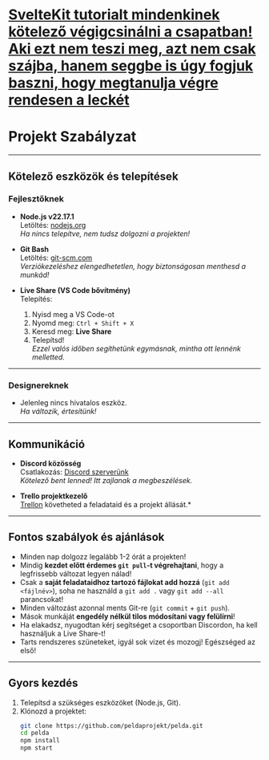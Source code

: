 # **[**SvelteKit tutorialt mindenkinek kötelező végigcsinálni a csapatban! Aki ezt nem teszi meg, azt nem csak szájba, hanem seggbe is úgy fogjuk baszni, hogy megtanulja végre rendesen a leckét**](https://svelte.dev/tutorial)**


# Projekt Szabályzat
---

## Kötelező eszközök és telepítések

### Fejlesztőknek

- **Node.js v22.17.1**  
  Letöltés: [nodejs.org](https://nodejs.org/en/download)  
  *Ha nincs telepítve, nem tudsz dolgozni a projekten!*

- **Git Bash**  
  Letöltés: [git-scm.com](https://git-scm.com/downloads)  
  *Verziókezeléshez elengedhetetlen, hogy biztonságosan menthesd a munkád!*

- **Live Share (VS Code bővítmény)**  
  Telepítés:  
  1. Nyisd meg a VS Code-ot  
  2. Nyomd meg: `Ctrl + Shift + X`  
  3. Keresd meg: **Live Share**  
  4. Telepítsd!  
  *Ezzel valós időben segíthetünk egymásnak, mintha ott lennénk melletted.*

---

### Designereknek

- Jelenleg nincs hivatalos eszköz.  
  *Ha változik, értesítünk!*

---

## Kommunikáció

- **Discord közösség**  
  Csatlakozás: [Discord szerverünk](https://discord.gg/FtrCtQE9dZ)  
  *Kötelező bent lenned! Itt zajlanak a megbeszélések.*

- **Trello projektkezelő**  
  [Trellon](https://trello.com/invite/b/688187406df80713b9550cd1/ATTI9debb6f1dc82799784d2368d73ba684bD39DEEA0/weanimelist) követheted a feladataid és a projekt állását.*

---

## Fontos szabályok és ajánlások

- Minden nap dolgozz legalább 1-2 órát a projekten!  
- Mindig **kezdet előtt érdemes `git pull`-t végrehajtani**, hogy a legfrissebb változat legyen nálad!  
- Csak a **saját feladataidhoz tartozó fájlokat add hozzá** (`git add <fájlnév>`), soha ne használd a `git add .` vagy `git add --all` parancsokat!  
- Minden változást azonnal ments Git-re (`git commit` + `git push`).  
- Mások munkáját **engedély nélkül tilos módosítani vagy felülírni**!  
- Ha elakadsz, nyugodtan kérj segítséget a csoportban Discordon, ha kell használjuk a Live Share-t!  
- Tarts rendszeres szüneteket, igyál sok vizet és mozogj! Egészséged az első!

---

## Gyors kezdés

1. Telepítsd a szükséges eszközöket (Node.js, Git).  
2. Klónozd a projektet:  
   ```bash
   git clone https://github.com/peldaprojekt/pelda.git
   cd pelda
   npm install
   npm start
